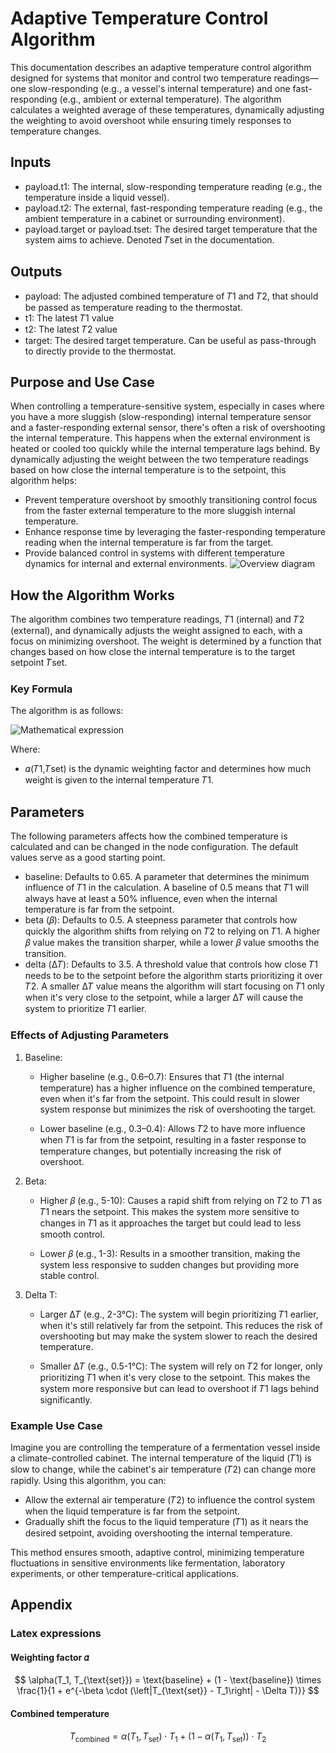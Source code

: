 # Adaptive Temperature Control Algorithm
This documentation describes an adaptive temperature control algorithm designed for systems that monitor and control two temperature readings—one slow-responding (e.g., a vessel's internal temperature) and one fast-responding (e.g., ambient or external temperature). The algorithm calculates a weighted average of these temperatures, dynamically adjusting the weighting to avoid overshoot while ensuring timely responses to temperature changes.

## Inputs
* payload.t1: The internal, slow-responding temperature reading (e.g., the temperature inside a liquid vessel).
* payload.t2: The external, fast-responding temperature reading (e.g., the ambient temperature in a cabinet or surrounding environment).
* payload.target or payload.tset: The desired target temperature that the system aims to achieve. Denoted 𝑇set in the documentation.

## Outputs
* payload: The adjusted combined temperature of 𝑇1 and 𝑇2, that should be passed as temperature reading to the thermostat.
* t1: The latest 𝑇1 value
* t2: The latest 𝑇2 value
* target: The desired target temperature. Can be useful as pass-through to directly provide to the thermostat.


## Purpose and Use Case
When controlling a temperature-sensitive system, especially in cases where you have a more sluggish (slow-responding) internal temperature sensor and a faster-responding external sensor, there's often a risk of overshooting the internal temperature. This happens when the external environment is heated or cooled too quickly while the internal temperature lags behind. By dynamically adjusting the weight between the two temperature readings based on how close the internal temperature is to the setpoint, this algorithm helps:

* Prevent temperature overshoot by smoothly transitioning control focus from the faster external temperature to the more sluggish internal temperature.
* Enhance response time by leveraging the faster-responding temperature reading when the internal temperature is far from the target.
* Provide balanced control in systems with different temperature dynamics for internal and external environments.
![Overview diagram](https://github.com/pakerfeldt/node-red-contrib-adaptive-temperature-control/blob/main/overview-diagram.png?raw=true)

## How the Algorithm Works
The algorithm combines two temperature readings, 𝑇1 (internal) and 𝑇2 (external), and dynamically adjusts the weight assigned to each, with a focus on minimizing overshoot. The weight is determined by a function that changes based on how close the internal temperature is to the target setpoint 
 𝑇set.
 
### Key Formula
The algorithm is as follows:

![Mathematical expression](https://github.com/pakerfeldt/node-red-contrib-adaptive-temperature-control/blob/main/math-expression.png?raw=true)

Where:
* 𝛼(𝑇1,𝑇set) is the dynamic weighting factor and determines how much weight is given to the internal temperature 𝑇1.

## Parameters
The following parameters affects how the combined temperature is calculated and can be changed in the node configuration. The default values serve as a good starting point.

* baseline: Defaults to 0.65. A parameter that determines the minimum influence of 𝑇1 in the calculation. A baseline of 0.5 means that 𝑇1 will always have at least a 50% influence, even when the internal temperature is far from the setpoint.
* beta (𝛽): Defaults to 0.5. A steepness parameter that controls how quickly the algorithm shifts from relying on 𝑇2 to relying on 𝑇1. A higher 𝛽 value makes the transition sharper, while a lower 𝛽 value smooths the transition.
* delta (Δ𝑇): Defaults to 3.5. A threshold value that controls how close 𝑇1 needs to be to the setpoint before the algorithm starts prioritizing it over 𝑇2. A smaller Δ𝑇 value means the algorithm will start focusing on 𝑇1 only when it's very close to the setpoint, while a larger Δ𝑇 will cause the system to prioritize 𝑇1 earlier.

### Effects of Adjusting Parameters
1. Baseline:

    * Higher baseline (e.g., 0.6–0.7): Ensures that 𝑇1 (the internal temperature) has a higher influence on the combined temperature, even when it's far from the setpoint. This could result in slower system response but minimizes the risk of overshooting the target.
    
    * Lower baseline (e.g., 0.3–0.4): Allows 𝑇2 to have more influence when 𝑇1 is far from the setpoint, resulting in a faster response to temperature changes, but potentially increasing the risk of overshoot.

2. Beta:

    * Higher 𝛽 (e.g., 5-10): Causes a rapid shift from relying on 𝑇2 to 𝑇1 as 𝑇1 nears the setpoint. This makes the system more sensitive to changes in 𝑇1 as it approaches the target but could lead to less smooth control.

    * Lower 𝛽 (e.g., 1-3): Results in a smoother transition, making the system less responsive to sudden changes but providing more stable control.

3. Delta T:

    * Larger Δ𝑇 (e.g., 2-3°C): The system will begin prioritizing 𝑇1 earlier, when it's still relatively far from the setpoint. This reduces the risk of overshooting but may make the system slower to reach the desired temperature.

    * Smaller Δ𝑇 (e.g., 0.5-1°C): The system will rely on 𝑇2 for longer, only prioritizing 𝑇1 when it's very close to the setpoint. This makes the system more responsive but can lead to overshoot if  𝑇1 lags behind significantly.

### Example Use Case
Imagine you are controlling the temperature of a fermentation vessel inside a climate-controlled cabinet. The internal temperature of the liquid (𝑇1) is slow to change, while the cabinet's air temperature (𝑇2) can change more rapidly. Using this algorithm, you can:

* Allow the external air temperature (𝑇2) to influence the control system when the liquid temperature is far from the setpoint.
* Gradually shift the focus to the liquid temperature (𝑇1) as it nears the desired setpoint, avoiding overshooting the internal temperature.

This method ensures smooth, adaptive control, minimizing temperature fluctuations in sensitive environments like fermentation, laboratory experiments, or other temperature-critical applications.

## Appendix
### Latex expressions
#### Weighting factor 𝛼 
$$
\alpha(T_1, T_{\text{set}}) = \text{baseline} + (1 - \text{baseline}) \times \frac{1}{1 + e^{-\beta \cdot (\left|T_{\text{set}} - T_1\right| - \Delta T)}}
$$


#### Combined temperature
$$
T_{\text{combined}} = \alpha(T_1, T_{\text{set}}) \cdot T_1 + \left(1 - \alpha(T_1, T_{\text{set}})\right) \cdot T_2
$$
